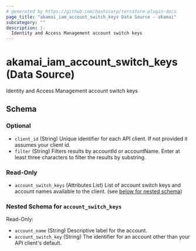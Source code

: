 ```yaml
---
# generated by https://github.com/hashicorp/terraform-plugin-docs
page_title: "akamai_iam_account_switch_keys Data Source - akamai"
subcategory: ""
description: |-
  Identity and Access Management account switch keys
---
```


# akamai_iam_account_switch_keys (Data Source)

Identity and Access Management account switch keys



<!-- schema generated by tfplugindocs -->
## Schema

### Optional

- `client_id` (String) Unique identifier for each API client. If not provided it assumes your client id.
- `filter` (String) Filters results by accountId or accountName. Enter at least three characters to filter the results by substring.

### Read-Only

- `account_switch_keys` (Attributes List) List of account switch keys and account names available to the client. (see [below for nested schema](#nestedatt--account_switch_keys))

<a id="nestedatt--account_switch_keys"></a>
### Nested Schema for `account_switch_keys`

Read-Only:

- `account_name` (String) Descriptive label for the account.
- `account_switch_key` (String) The identifier for an account other than your API client's default.
